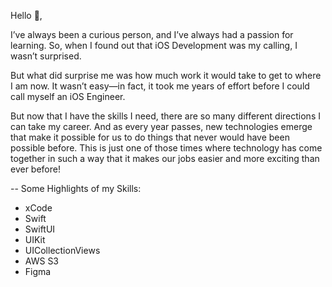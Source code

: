 Hello 👋, 

I’ve always been a curious person, and I’ve always had a passion for learning. So, when I found out that iOS Development was my calling, I wasn’t surprised.

But what did surprise me was how much work it would take to get to where I am now. It wasn’t easy—in fact, it took me years of effort before I could call myself an iOS Engineer.

But now that I have the skills I need, there are so many different directions I can take my career. And as every year passes, new technologies emerge that make it possible for us to do things that never would have been possible before. This is just one of those times where technology has come together in such a way that it makes our jobs easier and more exciting than ever before!

--
Some Highlights of my Skills:
- xCode
- Swift
- SwiftUI
- UIKit
- UICollectionViews
- AWS S3
- Figma


<!---
ImranRazak1/ImranRazak1 is a ✨ special ✨ repository because its `README.md` (this file) appears on your GitHub profile.
You can click the Preview link to take a look at your changes.
--->
